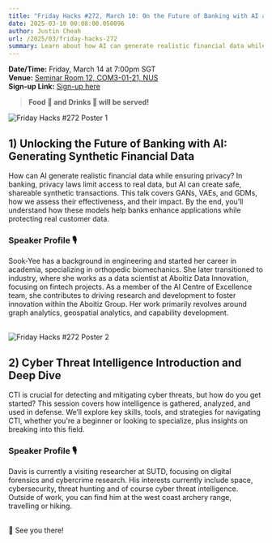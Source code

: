 ```yaml
---
title: "Friday Hacks #272, March 10: On the Future of Banking with AI and a Deep Dive into Cyber Threat Intelligence"
date: 2025-03-10 00:08:00.050096
author: Justin Cheah
url: /2025/03/friday-hacks-272
summary: Learn about how AI can generate realistic financial data while ensuring privacy, and insights for navigating Cyber Threat Intelligence!
---
```


**Date/Time:** Friday, March 14 at 7:00pm SGT<br />
**Venue:** <a href="https://nusmods.com/venues/COM3-01-21">Seminar Room 12, COM3-01-21, NUS</a><br />
**Sign-up Link:** [Sign-up here](https://hckr.cc/fh-272-signup-non-nus)<br />

> **Food 🍕 and Drinks 🧋 will be served!**

<img src="/img/2025/fh/272-1.png" alt="Friday Hacks #272 Poster 1" /><br />


## 1) Unlocking the Future of Banking with AI: Generating Synthetic Financial Data
How can AI generate realistic financial data while ensuring privacy? In banking, privacy laws limit access to real data, but AI can create safe, shareable synthetic transactions. This talk covers GANs, VAEs, and GDMs, how we assess their effectiveness, and their impact. By the end, you’ll understand how these models help banks enhance applications while protecting real customer data.

### Speaker Profile 🎙️️
Sook-Yee has a background in engineering and started her career in academia, specializing in orthopedic biomechanics. She later transitioned to industry, where she works as a data scientist at Aboitiz Data Innovation, focusing on fintech projects. As a member of the AI Centre of Excellence team, she contributes to driving research and development to foster innovation within the Aboitiz Group. Her work primarily revolves around graph analytics, geospatial analytics, and capability development.<br /><br />

<img src="/img/2025/fh/272-2.jpeg" alt="Friday Hacks #272 Poster 2" /><br />


## 2) Cyber Threat Intelligence Introduction and Deep Dive
CTI is crucial for detecting and mitigating cyber threats, but how do you get started? This session covers how intelligence is gathered, analyzed, and used in defense. We’ll explore key skills, tools, and strategies for navigating CTI, whether you're a beginner or looking to specialize, plus insights on breaking into this field.

### Speaker Profile 🎙️

Davis is currently a visiting researcher at SUTD, focusing on digital forensics and cybercrime research. His interests currently include space, cybersecurity, threat hunting and of course cyber threat intelligence. Outside of work, you can find him at the west coast archery range, travelling or hiking. <br /><br />

👋 See you there!
